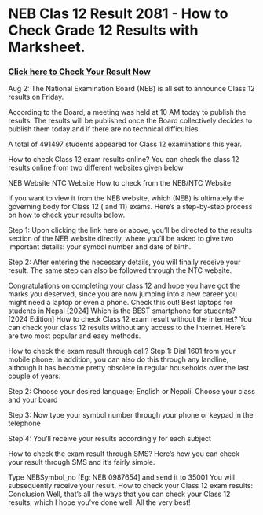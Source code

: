 # NEB Clas 12 Result 2081 - How to Check Grade 12 Results with Marksheet.


### [Click here to Check Your Result Now](https://bit.ly/nebclass12result)

Aug 2: The National Examination Board (NEB) is all set to announce Class 12 results on Friday.

According to the Board, a meeting was held at 10 AM today to publish the results. The results will be published once the Board collectively decides to publish them today and if there are no technical difficulties.

A total of 491497 students appeared for Class 12 examinations this year.

How to check Class 12 exam results online? You can check the class 12 results online from two different websites given below

NEB Website NTC Website How to check from the NEB/NTC Website

If you want to view it from the NEB website, which (NEB) is ultimately the governing body for Class 12 ( and 11) exams. Here’s a step-by-step process on how to check your results below.

Step 1: Upon clicking the link here or above, you’ll be directed to the results section of the NEB website directly, where you’ll be asked to give two important details: your symbol number and date of birth.

Step 2: After entering the necessary details, you will finally receive your result. The same step can also be followed through the NTC website.

Congratulations on completing your class 12 and hope you have got the marks you deserved, since you are now jumping into a new career you might need a laptop or even a phone. Check this out! Best laptops for students in Nepal [2024] Which is the BEST smartphone for students? [2024 Edition] How to check Class 12 exam result without the internet? You can check your class 12 results without any access to the Internet. Here’s are two most popular and easy methods.

How to check the exam result through call? Step 1: Dial 1601 from your mobile phone. In addition, you can also do this through any landline, although it has become pretty obsolete in regular households over the last couple of years.

Step 2: Choose your desired language; English or Nepali. Choose your class and your board

Step 3: Now type your symbol number through your phone or keypad in the telephone

Step 4: You’ll receive your results accordingly for each subject

How to check the exam result through SMS? Here’s how you can check your result through SMS and it’s fairly simple.

Type NEBSymbol_no [Eg: NEB 0987654] and send it to 35001 You will subsequently receive your result. How to check your Class 12 exam results: Conclusion Well, that’s all the ways that you can check your Class 12 results, which I hope you’ve done well. All the very best!
